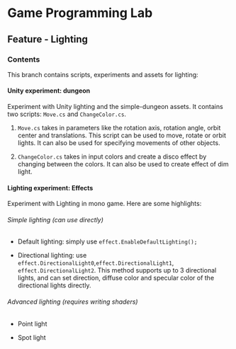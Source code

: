 # Game Programming Lab

## Feature - Lighting

### Contents
This branch contains scripts, experiments and assets for lighting:

#### Unity experiment: dungeon
   Experiment with Unity lighting and the simple-dungeon assets. It contains two 
   scripts: `Move.cs` and `ChangeColor.cs`.
1. `Move.cs` takes in parameters like the rotation axis, rotation angle, orbit center 
     and translations. This script can be used to move, rotate or orbit lights. It
    can also be used for specifying movements of other objects.
   
2. `ChangeColor.cs` takes in input colors and create a disco effect by changing between the colors.
     It can also be used to create effect of dim light.

    
#### Lighting experiment: Effects
Experiment with Lighting in mono game. Here are some highlights:
    
###### Simple lighting (can use directly)

- Default lighting: simply use `effect.EnableDefaultLighting();`
    
- Directional lighting: use `effect.DirectionalLight0`,`effect.DirectionalLight1`,
    `effect.DirectionalLight2`. This method supports
    up to 3 directional lights, and can set direction, diffuse color and specular color of the directional lights directly.
    

###### Advanced lighting (requires writing shaders) 

- Point light

- Spot light



